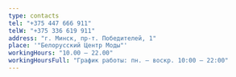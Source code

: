 ```yaml
---
type: contacts
tel: "+375 447 666 911"
telW: "+375 336 619 911"
address: "г. Минск, пр-т. Победителей, 1"
place: '"Белорусский Центр Моды"'
workingHours: "10.00 — 22.00"
workingHoursFull: "График работы: пн. — воскр. 10:00 — 22:00"
---
```

